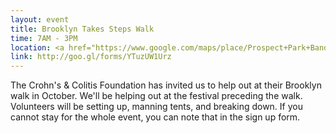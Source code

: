 ```yaml
---
layout: event
title: Brooklyn Takes Steps Walk
time: 7AM - 3PM
location: <a href="https://www.google.com/maps/place/Prospect+Park+Bandshell/@40.663348,-73.9765387,14z/data=!4m2!3m1!1s0x89c25b1b652da915:0x4f03686bcb67e3c8">Prospect Park Bandshell, Brookyln</a>
link: http://goo.gl/forms/YTuzUW1Urz
---
```

The Crohn's & Colitis Foundation has invited us to help out at their Brooklyn walk in October. We'll be helping out at the festival preceding the walk. Volunteers will be setting up, manning tents, and breaking down. If you cannot stay for the whole event, you can note that in the sign up form.
